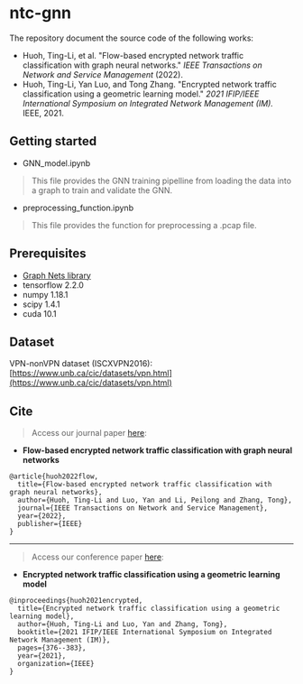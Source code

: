 # ntc-gnn
The repository document the source code of the following works:
- Huoh, Ting-Li, et al. "Flow-based encrypted network traffic classification with graph neural networks." *IEEE Transactions on Network and Service Management* (2022).
- Huoh, Ting-Li, Yan Luo, and Tong Zhang. "Encrypted network traffic classification using a geometric learning model." *2021 IFIP/IEEE International Symposium on Integrated Network Management (IM).* IEEE, 2021.
## Getting started
- GNN_model.ipynb
>This file provides the GNN training pipelline from loading the data into a graph to train and validate the GNN.
- preprocessing_function.ipynb
> This file provides the function for preprocessing a .pcap file.
## Prerequisites
- [Graph Nets library](https://github.com/google-deepmind/graph_nets)
- tensorflow 2.2.0
- numpy 1.18.1
- scipy 1.4.1
- cuda 10.1
## Dataset
VPN-nonVPN dataset (ISCXVPN2016): [https://www.unb.ca/cic/datasets/vpn.html](https://www.unb.ca/cic/datasets/vpn.html)
## Cite
> Access our journal paper [here](https://ieeexplore.ieee.org/abstract/document/9979671?casa_token=yO7ubB9n8BsAAAAA:tnWRktbcQ_ocsT3ahvr8mXJaQqm2MhrWc9DCu2rlhcadIBNMG5q4Jln_X4gSGj9jnUfXvpQ5):
- **Flow-based encrypted network traffic classification with graph neural networks**
```
@article{huoh2022flow,
  title={Flow-based encrypted network traffic classification with graph neural networks},
  author={Huoh, Ting-Li and Luo, Yan and Li, Peilong and Zhang, Tong},
  journal={IEEE Transactions on Network and Service Management},
  year={2022},
  publisher={IEEE}
}
```
***
> Access our conference paper [here](https://ieeexplore.ieee.org/abstract/document/9463930):
- **Encrypted network traffic classification using a geometric learning model**
```
@inproceedings{huoh2021encrypted,
  title={Encrypted network traffic classification using a geometric learning model},
  author={Huoh, Ting-Li and Luo, Yan and Zhang, Tong},
  booktitle={2021 IFIP/IEEE International Symposium on Integrated Network Management (IM)},
  pages={376--383},
  year={2021},
  organization={IEEE}
}
```

